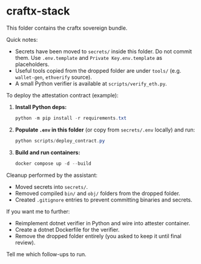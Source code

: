 # craftx-stack

This folder contains the craftx sovereign bundle.

Quick notes:

- Secrets have been moved to `secrets/` inside this folder. Do not commit them. Use `.env.template` and `Private Key.env.template` as placeholders.
- Useful tools copied from the dropped folder are under `tools/` (e.g. `wallet-gen`, `ethverify` source).
- A small Python verifier is available at `scripts/verify_eth.py`.

To deploy the attestation contract (example):

1. **Install Python deps:**

   ```powershell
   python -m pip install -r requirements.txt
   ```

2. **Populate `.env` in this folder** (or copy from `secrets/.env` locally) and run:

   ```powershell
   python scripts/deploy_contract.py
   ```

3. **Build and run containers:**

   ```powershell
   docker compose up -d --build
   ```

Cleanup performed by the assistant:

- Moved secrets into `secrets/`.
- Removed compiled `bin/` and `obj/` folders from the dropped folder.
- Created `.gitignore` entries to prevent committing binaries and secrets.

If you want me to further:

- Reimplement dotnet verifier in Python and wire into attester container.
- Create a dotnet Dockerfile for the verifier.
- Remove the dropped folder entirely (you asked to keep it until final review).

Tell me which follow-ups to run.
